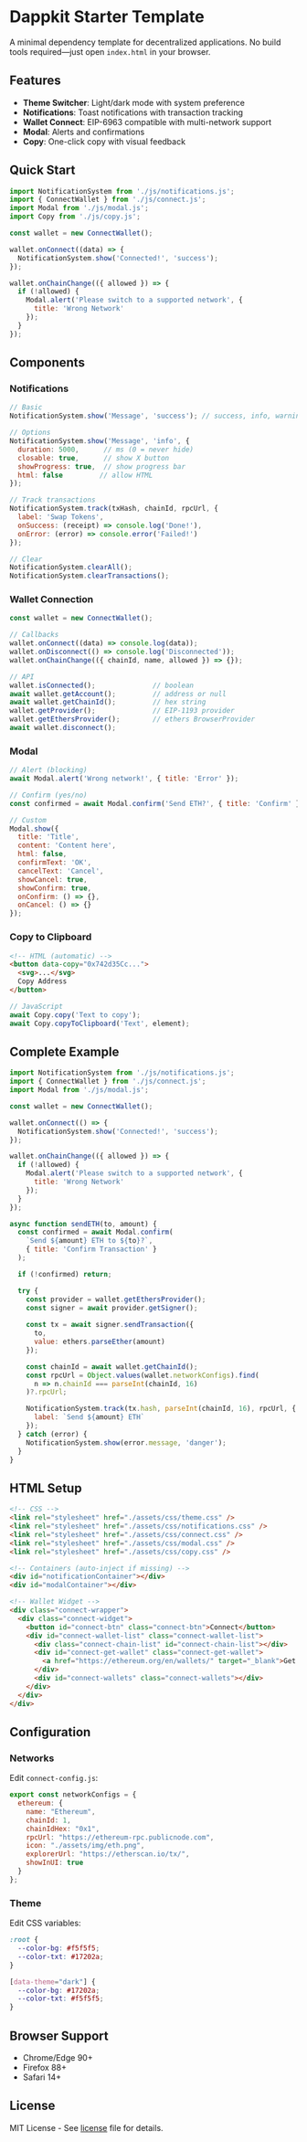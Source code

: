 # Dappkit Starter Template

A minimal dependency template for decentralized applications. No build tools required—just open `index.html` in your browser.

## Features

- **Theme Switcher**: Light/dark mode with system preference
- **Notifications**: Toast notifications with transaction tracking
- **Wallet Connect**: EIP-6963 compatible with multi-network support
- **Modal**: Alerts and confirmations
- **Copy**: One-click copy with visual feedback

## Quick Start

```javascript
import NotificationSystem from './js/notifications.js';
import { ConnectWallet } from './js/connect.js';
import Modal from './js/modal.js';
import Copy from './js/copy.js';

const wallet = new ConnectWallet();

wallet.onConnect((data) => {
  NotificationSystem.show('Connected!', 'success');
});

wallet.onChainChange(({ allowed }) => {
  if (!allowed) {
    Modal.alert('Please switch to a supported network', {
      title: 'Wrong Network'
    });
  }
});
```

## Components

### Notifications

```javascript
// Basic
NotificationSystem.show('Message', 'success'); // success, info, warning, danger

// Options
NotificationSystem.show('Message', 'info', {
  duration: 5000,      // ms (0 = never hide)
  closable: true,      // show X button
  showProgress: true,  // show progress bar
  html: false         // allow HTML
});

// Track transactions
NotificationSystem.track(txHash, chainId, rpcUrl, {
  label: 'Swap Tokens',
  onSuccess: (receipt) => console.log('Done!'),
  onError: (error) => console.error('Failed!')
});

// Clear
NotificationSystem.clearAll();
NotificationSystem.clearTransactions();
```

### Wallet Connection

```javascript
const wallet = new ConnectWallet();

// Callbacks
wallet.onConnect((data) => console.log(data));
wallet.onDisconnect(() => console.log('Disconnected'));
wallet.onChainChange(({ chainId, name, allowed }) => {});

// API
wallet.isConnected();              // boolean
await wallet.getAccount();         // address or null
await wallet.getChainId();         // hex string
wallet.getProvider();              // EIP-1193 provider
wallet.getEthersProvider();        // ethers BrowserProvider
await wallet.disconnect();
```

### Modal

```javascript
// Alert (blocking)
await Modal.alert('Wrong network!', { title: 'Error' });

// Confirm (yes/no)
const confirmed = await Modal.confirm('Send ETH?', { title: 'Confirm' });

// Custom
Modal.show({
  title: 'Title',
  content: 'Content here',
  html: false,
  confirmText: 'OK',
  cancelText: 'Cancel',
  showCancel: true,
  showConfirm: true,
  onConfirm: () => {},
  onCancel: () => {}
});
```

### Copy to Clipboard

```html
<!-- HTML (automatic) -->
<button data-copy="0x742d35Cc...">
  <svg>...</svg>
  Copy Address
</button>
```

```javascript
// JavaScript
await Copy.copy('Text to copy');
await Copy.copyToClipboard('Text', element);
```

## Complete Example

```javascript
import NotificationSystem from './js/notifications.js';
import { ConnectWallet } from './js/connect.js';
import Modal from './js/modal.js';

const wallet = new ConnectWallet();

wallet.onConnect(() => {
  NotificationSystem.show('Connected!', 'success');
});

wallet.onChainChange(({ allowed }) => {
  if (!allowed) {
    Modal.alert('Please switch to a supported network', {
      title: 'Wrong Network'
    });
  }
});

async function sendETH(to, amount) {
  const confirmed = await Modal.confirm(
    `Send ${amount} ETH to ${to}?`,
    { title: 'Confirm Transaction' }
  );

  if (!confirmed) return;

  try {
    const provider = wallet.getEthersProvider();
    const signer = await provider.getSigner();
    
    const tx = await signer.sendTransaction({
      to,
      value: ethers.parseEther(amount)
    });

    const chainId = await wallet.getChainId();
    const rpcUrl = Object.values(wallet.networkConfigs).find(
      n => n.chainId === parseInt(chainId, 16)
    )?.rpcUrl;

    NotificationSystem.track(tx.hash, parseInt(chainId, 16), rpcUrl, {
      label: `Send ${amount} ETH`
    });
  } catch (error) {
    NotificationSystem.show(error.message, 'danger');
  }
}
```

## HTML Setup

```html
<!-- CSS -->
<link rel="stylesheet" href="./assets/css/theme.css" />
<link rel="stylesheet" href="./assets/css/notifications.css" />
<link rel="stylesheet" href="./assets/css/connect.css" />
<link rel="stylesheet" href="./assets/css/modal.css" />
<link rel="stylesheet" href="./assets/css/copy.css" />

<!-- Containers (auto-inject if missing) -->
<div id="notificationContainer"></div>
<div id="modalContainer"></div>

<!-- Wallet Widget -->
<div class="connect-wrapper">
  <div class="connect-widget">
    <button id="connect-btn" class="connect-btn">Connect</button>
    <div id="connect-wallet-list" class="connect-wallet-list">
      <div class="connect-chain-list" id="connect-chain-list"></div>
      <div id="connect-get-wallet" class="connect-get-wallet">
        <a href="https://ethereum.org/en/wallets/" target="_blank">Get a Wallet!</a>
      </div>
      <div id="connect-wallets" class="connect-wallets"></div>
    </div>
  </div>
</div>
```

## Configuration

### Networks

Edit `connect-config.js`:

```javascript
export const networkConfigs = {
  ethereum: {
    name: "Ethereum",
    chainId: 1,
    chainIdHex: "0x1",
    rpcUrl: "https://ethereum-rpc.publicnode.com",
    icon: "./assets/img/eth.png",
    explorerUrl: "https://etherscan.io/tx/",
    showInUI: true
  }
};
```

### Theme

Edit CSS variables:

```css
:root {
  --color-bg: #f5f5f5;
  --color-txt: #17202a;
}

[data-theme="dark"] {
  --color-bg: #17202a;
  --color-txt: #f5f5f5;
}
```

## Browser Support

- Chrome/Edge 90+
- Firefox 88+
- Safari 14+

## License

MIT License - See [license](../license) file for details.